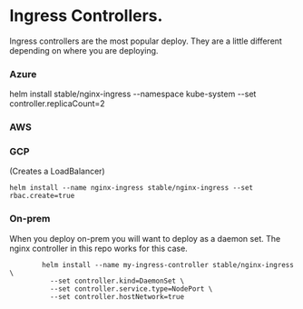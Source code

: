 # Ingress Controllers.

Ingress controllers are the most popular deploy. They are a little different depending on where you are deploying.



### Azure
helm install stable/nginx-ingress --namespace kube-system --set controller.replicaCount=2

### AWS

### GCP

(Creates a LoadBalancer)
```
helm install --name nginx-ingress stable/nginx-ingress --set rbac.create=true
```

### On-prem

When you deploy on-prem you will want to deploy as a daemon set.
The nginx controller in this repo works for this case.

```
        helm install --name my-ingress-controller stable/nginx-ingress \
          --set controller.kind=DaemonSet \
          --set controller.service.type=NodePort \
          --set controller.hostNetwork=true
  ```
